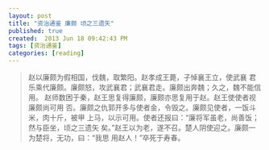 ```yaml
---
layout: post
title: "资治通鉴 廉颇 顷之三遗矢"
published: true
created:  2013 Jun 18 09:42:43 PM
tags: [资治通鉴]
categories: [reading]
---
```


>赵以廉颇为假相国，伐魏，取繁阳。赵孝成王薨，子悼襄王立，使武襄
>君乐乘代廉颇。廉颇怒，攻武襄君；武襄君走。廉颇出奔魏；久之，魏不能信用。
>赵师数困于秦，赵王思复得廉颇，廉颇亦思复用于赵。赵王使使者视廉颇尚可用
>否。廉颇之仇郭开多与使者金，令毁之。廉颇见使者，一饭斗米，肉十斤，被甲
>上马，以示可用。使者还报曰：“廉将军虽老，尚善饭；然与臣坐，顷之三遗矢
>矣。”赵王以为老，遂不召。楚人阴使迎之。廉颇一为楚将，无功，曰：“我思
>用赵人！”卒死于寿春。

